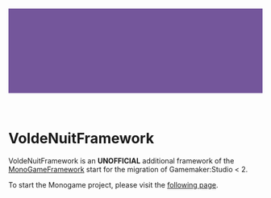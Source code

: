 </br>

<p align="center"><img src="./docs/source/VoldeNuit.webp"></p>

</br>

# VoldeNuitFramework

VoldeNuitFramework is an **UNOFFICIAL** additional framework of the
 [MonoGameFramework](https://monogame.net/)
 start for the migration of Gamemaker:Studio < 2.  
    
To start the Monogame project, please visit the
 [following page](https://docs.monogame.net/articles/getting_started/index.html).
